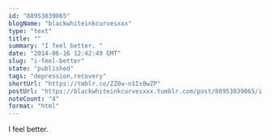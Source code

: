 ```yaml
---
id: "88953039065"
blogName: "blackwhiteinkcurvesxxx"
type: "text"
title: ""
summary: "I feel better. "
date: "2014-06-16 12:42:49 GMT"
slug: "i-feel-better"
state: "published"
tags: "depression,recovery"
shortUrl: "https://tmblr.co/ZZ0w-n1Is0wZP"
postUrl: "https://blackwhiteinkcurvesxxx.tumblr.com/post/88953039065/i-feel-better"
noteCount: "4"
format: "html"
---
```


I feel better.